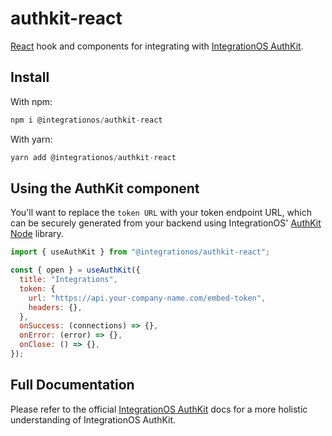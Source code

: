 # authkit-react

[React](https://react.dev/) hook and components for integrating with [IntegrationOS AuthKit](https://docs.integrationos.com/docs/authkit).

## Install

With npm:

```jsx
npm i @integrationos/authkit-react
```

With yarn:

```jsx
yarn add @integrationos/authkit-react
```

## Using the AuthKit component

You'll want to replace the `token URL` with your token endpoint URL, which can be securely generated from your backend using IntegrationOS' [AuthKit Node](https://www.npmjs.com/package/@integrationos/authkit-node) library.

```jsx
import { useAuthKit } from "@integrationos/authkit-react";

const { open } = useAuthKit({
  title: "Integrations",
  token: {
    url: "https://api.your-company-name.com/embed-token",
    headers: {},
  },
  onSuccess: (connections) => {},
  onError: (error) => {},
  onClose: () => {},
});
```

## Full Documentation

Please refer to the official [IntegrationOS AuthKit](https://docs.integrationos.com/docs/authkit) docs for a more holistic understanding of IntegrationOS AuthKit.
